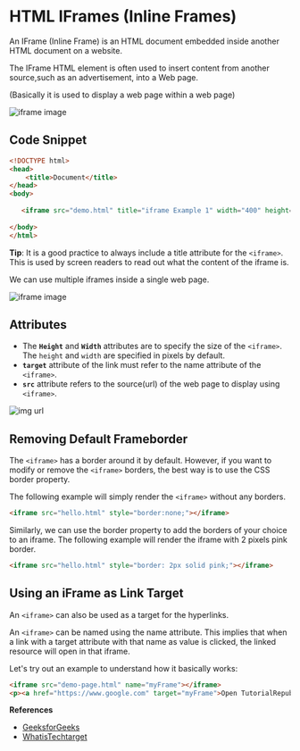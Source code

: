 # HTML IFrames (Inline Frames) 

An IFrame (Inline Frame) is an HTML document embedded inside another HTML document on a website.

The IFrame HTML element is often used to insert content from another source,such as an advertisement, into a Web page.

(Basically it is used to display a web page within a web page)

![iframe image](https://imgur.com/hI0t3ZI.jpg)

## Code Snippet

```html
<!DOCTYPE html>
<head>
    <title>Document</title>
</head>
<body>
  
   <iframe src="demo.html" title="iframe Example 1" width="400" height="300"></iframe>
    
</body>
</html>
```

**Tip**: It is a good practice to always include a title attribute for the `<iframe>`. This is used by screen readers to read out what the content of the iframe is.

We can use multiple iframes inside a single web page.

![iframe image](https://imgur.com/9pgJ9LC.jpg)

## Attributes

* The **`Height`** and **`Width`** attributes are to specify the size of the `<iframe>`.
The `height` and `width` are specified in pixels by default.
* **`target`** attribute of the link must refer to the name attribute of the `<iframe>`.
* **`src`** attribute refers to the source(url) of the web page to display using `<iframe>`.

![img url](https://imgur.com/yuqoXKZ.jpg)

## Removing Default Frameborder

The `<iframe>` has a border around it by default. However, if you want to modify or remove the `<iframe>` borders, the best way is to use the CSS border property.

The following example will simply render the `<iframe>` without any borders.

```html
<iframe src="hello.html" style="border:none;"></iframe>
```

Similarly, we can use the border property to add the borders of your choice to an iframe. The following example will render the iframe with 2 pixels pink border.

```html
<iframe src="hello.html" style="border: 2px solid pink;"></iframe>
```

## Using an iFrame as Link Target

An `<iframe>` can also be used as a target for the hyperlinks.

An `<iframe>` can be named using the name attribute. This implies that when a link with a target attribute with that name as value is clicked, the linked resource will open in that iframe.

Let's try out an example to understand how it basically works:

```html
<iframe src="demo-page.html" name="myFrame"></iframe>
<p><a href="https://www.google.com" target="myFrame">Open TutorialRepublic.com</a></p>
```

**References**

- [GeeksforGeeks](https://www.geeksforgeeks.org)
- [WhatisTechtarget](https://whatis.techtarget.com)

